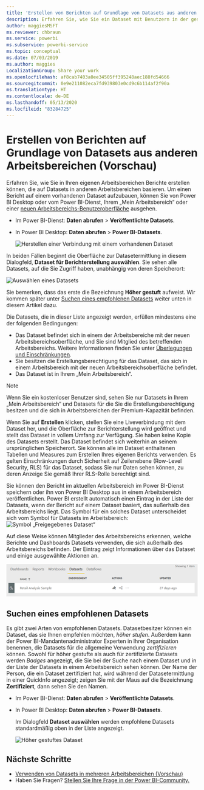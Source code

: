 ```yaml
---
title: 'Erstellen von Berichten auf Grundlage von Datasets aus anderen Arbeitsbereichen (Vorschau): Power BI'
description: Erfahren Sie, wie Sie ein Dataset mit Benutzern in der gesamten Organisation teilen können. Dann können diese in ihren eigenen Arbeitsbereichen Berichte erstellen, die auf Ihrem Dataset basieren.
author: maggiesMSFT
ms.reviewer: chbraun
ms.service: powerbi
ms.subservice: powerbi-service
ms.topic: conceptual
ms.date: 07/03/2019
ms.author: maggies
LocalizationGroup: Share your work
ms.openlocfilehash: af8cab7403a0ee34505ff395248aec188fd54666
ms.sourcegitcommit: 0e9e211082eca7fd939803e0cd9c6b114af2f90a
ms.translationtype: HT
ms.contentlocale: de-DE
ms.lasthandoff: 05/13/2020
ms.locfileid: "83284725"
---
```

# <a name="create-reports-based-on-datasets-from-different-workspaces-preview"></a>Erstellen von Berichten auf Grundlage von Datasets aus anderen Arbeitsbereichen (Vorschau)

Erfahren Sie, wie Sie in Ihren eigenen Arbeitsbereichen Berichte erstellen können, die auf Datasets in anderen Arbeitsbereichen basieren. Um einen Bericht auf einem vorhandenen Dataset aufzubauen, können Sie von Power BI Desktop oder vom Power BI-Dienst, Ihrem „Mein Arbeitsbereich“ oder einer [neuen Arbeitsbereichs-Benutzeroberfläche](../collaborate-share/service-create-the-new-workspaces.md) ausgehen.

- Im Power BI-Dienst: **Daten abrufen** > **Veröffentlichte Datasets**.
- In Power BI Desktop: **Daten abrufen** > **Power BI-Datasets**.

    ![Herstellen einer Verbindung mit einem vorhandenen Dataset](media/service-datasets-across-workspaces/power-bi-connect-dataset-pk.png)
   
In beiden Fällen beginnt die Oberfläche zur Datasetermittlung in diesem Dialogfeld, **Dataset für Berichterstellung auswählen**. Sie sehen alle Datasets, auf die Sie Zugriff haben, unabhängig von deren Speicherort:

![Auswählen eines Datasets](media/service-datasets-across-workspaces/power-bi-select-dataset.png)

Sie bemerken, dass das erste die Bezeichnung **Höher gestuft** aufweist. Wir kommen später unter [Suchen eines empfohlenen Datasets](#find-an-endorsed-dataset) weiter unten in diesem Artikel dazu.

Die Datasets, die in dieser Liste angezeigt werden, erfüllen mindestens eine der folgenden Bedingungen:

- Das Dataset befindet sich in einem der Arbeitsbereiche mit der neuen Arbeitsbereichsoberfläche, und Sie sind Mitglied des betreffenden Arbeitsbereichs. Weitere Informationen finden Sie unter [Überlegungen und Einschränkungen](service-datasets-across-workspaces.md#considerations-and-limitations).
- Sie besitzen die Erstellungsberechtigung für das Dataset, das sich in einem Arbeitsbereich mit der neuen Arbeitsbereichsoberfläche befindet.
- Das Dataset ist in Ihrem „Mein Arbeitsbereich“.

> [!NOTE]
> Wenn Sie ein kostenloser Benutzer sind, sehen Sie nur Datasets in Ihrem „Mein Arbeitsbereich“ und Datasets für die Sie die Erstellungsberechtigung besitzen und die sich in Arbeitsbereichen der Premium-Kapazität befinden.

Wenn Sie auf **Erstellen** klicken, stellen Sie eine Liveverbindung mit dem Dataset her, und die Oberfläche zur Berichterstellung wird geöffnet und stellt das Dataset in vollem Umfang zur Verfügung. Sie haben keine Kopie des Datasets erstellt. Das Dataset befindet sich weiterhin an seinem ursprünglichen Speicherort. Sie können alle im Dataset enthaltenen Tabellen und Measures zum Erstellen Ihres eigenen Berichts verwenden. Es gelten Einschränkungen durch Sicherheit auf Zeilenebene (Row-Level Security, RLS) für das Dataset, sodass Sie nur Daten sehen können, zu deren Anzeige Sie gemäß Ihrer RLS-Rolle berechtigt sind.

Sie können den Bericht im aktuellen Arbeitsbereich im Power BI-Dienst speichern oder ihn von Power BI Desktop aus in einem Arbeitsbereich veröffentlichen. Power BI erstellt automatisch einen Eintrag in der Liste der Datasets, wenn der Bericht auf einem Dataset basiert, das außerhalb des Arbeitsbereichs liegt. Das Symbol für ein solches Dataset unterscheidet sich vom Symbol für Datasets im Arbeitsbereich: ![Symbol „Freigegebenes Dataset“](media/service-datasets-discover-across-workspaces/power-bi-shared-dataset-icon.png)

Auf diese Weise können Mitglieder des Arbeitsbereichs erkennen, welche Berichte und Dashboards Datasets verwenden, die sich außerhalb des Arbeitsbereichs befinden. Der Eintrag zeigt Informationen über das Dataset und einige ausgewählte Aktionen an.

![Datasetaktionen](media/service-datasets-across-workspaces/power-bi-dataset-actions.png)

## <a name="find-an-endorsed-dataset"></a>Suchen eines empfohlenen Datasets

Es gibt zwei Arten von empfohlenen Datasets. Datasetbesitzer können ein Dataset, das sie Ihnen empfehlen möchten, *höher stufen*. Außerdem kann der Power BI-Mandantenadministrator Experten in Ihrer Organisation benennen, die Datasets für die allgemeine Verwendung *zertifizieren* können. Sowohl für höher gestufte als auch für zertifizierte Datasets werden *Badges* angezeigt, die Sie bei der Suche nach einem Dataset und in der Liste der Datasets in einem Arbeitsbereich sehen können. Der Name der Person, die ein Dataset zertifiziert hat, wird während der Datasetermittlung in einer QuickInfo angezeigt; zeigen Sie mit der Maus auf die Bezeichnung **Zertifiziert**, dann sehen Sie den Namen.

- Im Power BI-Dienst: **Daten abrufen** > **Veröffentlichte Datasets**.
- In Power BI Desktop: **Daten abrufen** > **Power BI-Datasets**.

    Im Dialogfeld **Dataset auswählen** werden empfohlene Datasets standardmäßig oben in der Liste angezeigt. 

    ![Höher gestuftes Dataset](media/service-datasets-certify-promote/power-bi-dataset-promoted.png)

## <a name="next-steps"></a>Nächste Schritte

- [Verwenden von Datasets in mehreren Arbeitsbereichen (Vorschau)](service-datasets-across-workspaces.md)
- Haben Sie Fragen? [Stellen Sie Ihre Frage in der Power BI-Community.](https://community.powerbi.com/)
